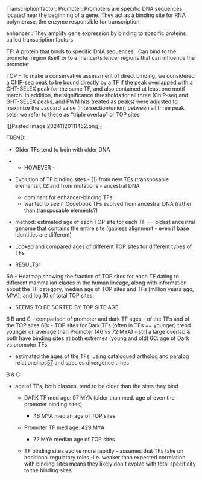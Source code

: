 Transcription factor:
Promoter: Promoters are specific DNA sequences located near the beginning of a gene. They act as a binding site for RNA polymerase, the enzyme responsible for transcription.

enhancer : They amplify gene expression by binding to specific proteins called transcription factors

TF: A protein that binds to specific DNA sequences.  Can bind to the promoter region itself or to enhancer/silencer regions that can influence the promoter

TOP - To make a conservative assessment of direct binding, we considered a ChIP-seq peak to be bound directly by a TF if the peak overlapped with a GHT-SELEX peak for the same TF, and also contained at least one motif match. In addition, the significance thresholds for all three (ChIP-seq and GHT-SELEX peaks, and PWM hits treated as peaks) were adjusted to maximize the Jaccard value (intersection/union) between all three peak sets; we refer to these as “triple overlap” or TOP sites

![[Pasted image 20241120111452.png]]


TREND:
- Older TFs tend to bdin with older DNA
- - HOWEVER - 

- Evolution of TF binding sites - (1) from new TEs (transposable elements), (2)and from mutations - ancestral DNA
	- dominant for enhancer-binding TFs
	- wanted to see if Codebook TFs evolved from ancestral DNA (rather than transposable elements?)
- method: estimated age of each TOP site for each TF == oldest ancestral genome that contains the entire site (gapless alignment - even if base identities are different)
- Looked and compared ages of different TOP sites for different types of TFs

- RESULTS:

6A - 
Heatmap showing the fraction of TOP sites for each TF dating to different mammalian clades in the human lineage, along with information about the TF category, median age of TOP sites and TFs (million years ago, MYA), and log 10 of total TOP sites.
- SEEMS TO BE SORTED BY TOP SITE AGE

6 B and C - comparison of promoter and dark TF ages - of the TFs and of the TOP sites
6B:
	- TOP sites for Dark TFs (often in TEs == younger) trend younger on average than Promoter (46 vs 72 MYA)
	- still a large overlap & both have binding sites at both extremes (young and old)
6C: age of Dark vs promoter TFs
- estimated the ages of the TFs, using catalogued ortholog and paralog relationships[57](https://www.biorxiv.org/content/10.1101/2024.11.11.622123v1.full#ref-57) and species divergence times

B & C
- age of TFs, both classes, tend to be older than the sites they bind 
	- DARK TF med age: 97 MYA (older than med. age of even the promoter binding sites)
		- 46 MYA median age of TOP sites
	- Promoter TF med age: 429 MYA
		- 72 MYA median age of TOP sites

	- TF binding sites evolve more rapidly - assumes that TFs take on additional regulatory roles -i.e. weaker than expected correlation with binding sites means they likely don't evolve with total specificity to the binding sites




